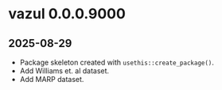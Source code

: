 # vazul 0.0.0.9000

## 2025-08-29 

* Package skeleton created with `usethis::create_package()`.
* Add Williams et. al dataset.
* Add MARP dataset.
